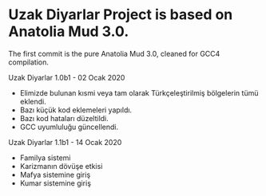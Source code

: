 # Uzak Diyarlar Project is based on Anatolia Mud 3.0.

The first commit is the pure Anatolia Mud 3.0, cleaned for GCC4 compilation.

Uzak Diyarlar 1.0b1 - 02 Ocak 2020
- Elimizde bulunan kısmi veya tam olarak Türkçeleştirilmiş bölgelerin tümü eklendi.
- Bazı küçük kod eklemeleri yapıldı.
- Bazı kod hataları düzeltildi.
- GCC uyumluluğu güncellendi.

Uzak Diyarlar 1.1b1 - 14 Ocak 2020
- Familya sistemi
- Karizmanın dövüşe etkisi
- Mafya sistemine giriş
- Kumar sistemine giriş
